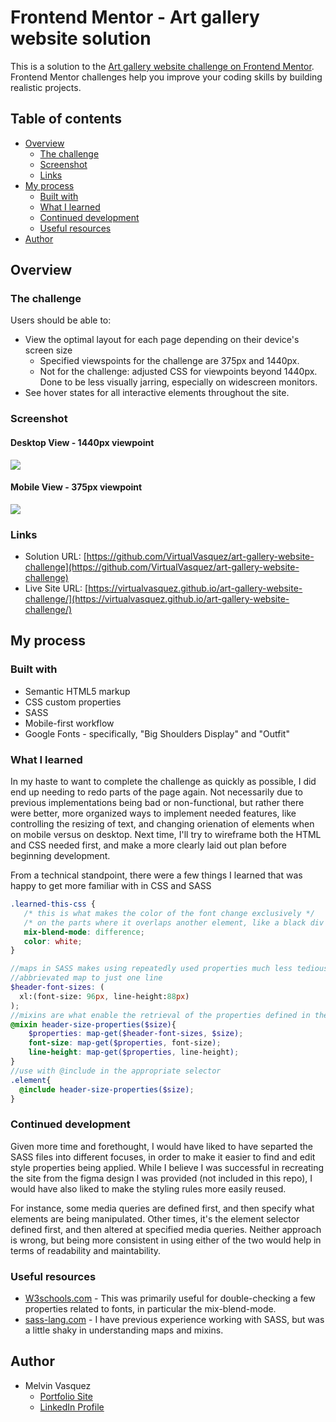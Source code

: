 # Frontend Mentor - Art gallery website solution

This is a solution to the [Art gallery website challenge on Frontend Mentor](https://www.frontendmentor.io/challenges/art-gallery-website-yVdrZlxyA). Frontend Mentor challenges help you improve your coding skills by building realistic projects. 

## Table of contents

- [Overview](#overview)
  - [The challenge](#the-challenge)
  - [Screenshot](#screenshot)
  - [Links](#links)
- [My process](#my-process)
  - [Built with](#built-with)
  - [What I learned](#what-i-learned)
  - [Continued development](#continued-development)
  - [Useful resources](#useful-resources)
- [Author](#author)



## Overview

### The challenge

Users should be able to:

- View the optimal layout for each page depending on their device's screen size
  - Specified viewspoints for the challenge are 375px and 1440px.
  - Not for the challenge: adjusted CSS for viewpoints beyond 1440px. Done to be less visually jarring, especially on widescreen monitors.
- See hover states for all interactive elements throughout the site.

### Screenshot

#### Desktop View - 1440px viewpoint

![](./assets/screenshots/1440px.png)

#### Mobile View - 375px viewpoint

![](./assets/screenshots/375px.png)

### Links

- Solution URL: [https://github.com/VirtualVasquez/art-gallery-website-challenge](https://github.com/VirtualVasquez/art-gallery-website-challenge)
- Live Site URL: [https://virtualvasquez.github.io/art-gallery-website-challenge/](https://virtualvasquez.github.io/art-gallery-website-challenge/)

## My process

### Built with

- Semantic HTML5 markup
- CSS custom properties
- SASS
- Mobile-first workflow
- Google Fonts - specifically, "Big Shoulders Display" and "Outfit"

### What I learned

In my haste to want to complete the challenge as quickly as possible, I did end up needing to redo parts of the page again. Not necessarily due to previous implementations being bad or non-functional, but rather there were better, more organized ways to implement needed features, like controlling the resizing of text, and changing orienation of elements when on mobile versus on desktop. Next time, I'll try to wireframe both the HTML and CSS needed first, and make a more clearly laid out plan before beginning development.


From a technical standpoint, there were a few things I learned that was happy to get more familiar with in CSS and SASS

```css
.learned-this-css {
   /* this is what makes the color of the font change exclusively */
   /* on the parts where it overlaps another element, like a black div */
   mix-blend-mode: difference;
   color: white;
}
```
```scss
//maps in SASS makes using repeatedly used properties much less tedious
//abbrievated map to just one line
$header-font-sizes: (
  xl:(font-size: 96px, line-height:88px)
);
//mixins are what enable the retrieval of the properties defined in the map
@mixin header-size-properties($size){
    $properties: map-get($header-font-sizes, $size);
    font-size: map-get($properties, font-size);
    line-height: map-get($properties, line-height);
}
//use with @include in the appropriate selector
.element{
  @include header-size-properties($size);
}

```

### Continued development

Given more time and forethought, I would have liked to have separted the SASS files into different focuses, in order to make it easier to find and edit style properties being applied. While I believe I was successful in recreating the site from the figma design I was provided (not included in this repo), I would have also liked to make the styling rules more easily reused. 

For instance, some media queries are defined first, and then specify what elements are being manipulated. Other times, it's the element selector defined first, and then altered at specified media queries. Neither approach is wrong, but being more consistent in using either of the two would help in terms of readability and maintability.

### Useful resources

- [W3schools.com](https://www.w3schools.com/) - This was primarily useful for double-checking a few properties related to fonts, in particular the mix-blend-mode. 
- [sass-lang.com](https://sass-lang.com/documentation/at-rules/mixin/) - I have previous experience working with SASS, but was a little shaky in understanding maps and mixins.

## Author

- Melvin Vasquez 
  - [Portfolio Site](https://www.melvinvasquez.com)
  - [LinkedIn Profile](https://www.linkedin.com/in/melvin-vasquez)